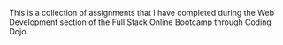 This is a collection of assignments that I have completed during the Web Development section of the Full Stack Online Bootcamp through Coding Dojo.
